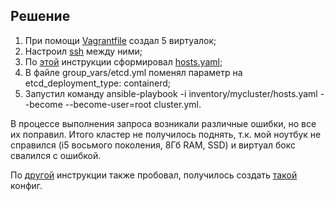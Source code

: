 ## Решение
1. При помощи [Vagrantfile](https://github.com/loshkarevev/Homeworks/blob/main/12.4%20%D0%A0%D0%B0%D0%B7%D0%B2%D0%B5%D1%80%D1%82%D1%8B%D0%B2%D0%B0%D0%BD%D0%B8%D0%B5%20%D0%BA%D0%BB%D0%B0%D1%81%D1%82%D0%B5%D1%80%D0%B0%20%D0%BD%D0%B0%20%D1%81%D0%BE%D0%B1%D1%81%D1%82%D0%B2%D0%B5%D0%BD%D0%BD%D1%8B%D1%85%20%D1%81%D0%B5%D1%80%D0%B2%D0%B5%D1%80%D0%B0%D1%85%2C%20%D0%BB%D0%B5%D0%BA%D1%86%D0%B8%D1%8F%202/Vagrantfile) создал 5 виртуалок;
2. Настроил [ssh](https://myadventuresincoding.wordpress.com/2011/12/22/linux-how-to-ssh-between-two-linux-computers-without-needing-a-password/) между ними;
3. По [этой](https://github.com/kubernetes-sigs/kubespray) инструкции сформировал [hosts.yaml](https://github.com/loshkarevev/Homeworks/blob/main/12.4%20%D0%A0%D0%B0%D0%B7%D0%B2%D0%B5%D1%80%D1%82%D1%8B%D0%B2%D0%B0%D0%BD%D0%B8%D0%B5%20%D0%BA%D0%BB%D0%B0%D1%81%D1%82%D0%B5%D1%80%D0%B0%20%D0%BD%D0%B0%20%D1%81%D0%BE%D0%B1%D1%81%D1%82%D0%B2%D0%B5%D0%BD%D0%BD%D1%8B%D1%85%20%D1%81%D0%B5%D1%80%D0%B2%D0%B5%D1%80%D0%B0%D1%85%2C%20%D0%BB%D0%B5%D0%BA%D1%86%D0%B8%D1%8F%202/hosts.yaml);
4. В файле group_vars/etcd.yml поменял параметр на etcd_deployment_type: containerd;
5. Запустил команду ansible-playbook -i inventory/mycluster/hosts.yaml  --become --become-user=root cluster.yml.

В процессе выполнения запроса возникали различные ошибки, но все их поправил. Итого кластер не получилось поднять, т.к. мой ноутбук не справился (i5 восьмого поколения, 8Гб RAM, SSD) и виртуал бокс свалился с ошибкой.


По [другой](https://rebrainme.com/blog/kubernetes/sozdanie-klastera-kubernetes-na-vps-s-pomoshhyu-kubespray/) инструкции также пробовал, получилось создать [такой](https://github.com/loshkarevev/Homeworks/blob/main/12.4%20%D0%A0%D0%B0%D0%B7%D0%B2%D0%B5%D1%80%D1%82%D1%8B%D0%B2%D0%B0%D0%BD%D0%B8%D0%B5%20%D0%BA%D0%BB%D0%B0%D1%81%D1%82%D0%B5%D1%80%D0%B0%20%D0%BD%D0%B0%20%D1%81%D0%BE%D0%B1%D1%81%D1%82%D0%B2%D0%B5%D0%BD%D0%BD%D1%8B%D1%85%20%D1%81%D0%B5%D1%80%D0%B2%D0%B5%D1%80%D0%B0%D1%85%2C%20%D0%BB%D0%B5%D0%BA%D1%86%D0%B8%D1%8F%202/hosts.ini) конфиг. 
